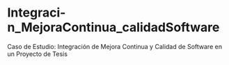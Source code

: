 # Integraci-n_MejoraContinua_calidadSoftware
Caso de Estudio: Integración de Mejora Continua y Calidad de Software en un Proyecto de Tesis
